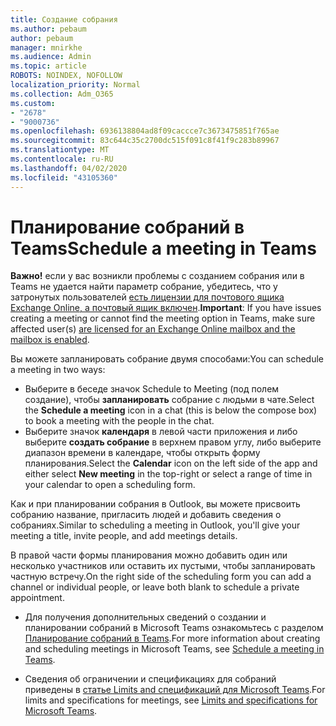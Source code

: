 ```yaml
---
title: Создание собрания
ms.author: pebaum
author: pebaum
manager: mnirkhe
ms.audience: Admin
ms.topic: article
ROBOTS: NOINDEX, NOFOLLOW
localization_priority: Normal
ms.collection: Adm_O365
ms.custom:
- "2678"
- "9000736"
ms.openlocfilehash: 6936138804ad8f09caccce7c3673475851f765ae
ms.sourcegitcommit: 83c644c35c2700dc515f091c8f41f9c283b89967
ms.translationtype: MT
ms.contentlocale: ru-RU
ms.lasthandoff: 04/02/2020
ms.locfileid: "43105360"
---
```

# <a name="schedule-a-meeting-in-teams"></a><span data-ttu-id="51b07-102">Планирование собраний в Teams</span><span class="sxs-lookup"><span data-stu-id="51b07-102">Schedule a meeting in Teams</span></span>

<span data-ttu-id="51b07-103">**Важно!** если у вас возникли проблемы с созданием собрания или в Teams не удается найти параметр собрание, убедитесь, что у затронутых пользователей [есть лицензии для почтового ящика Exchange Online, а почтовый ящик включен](https://docs.microsoft.com/exchange/recipients-in-exchange-online/create-user-mailboxes).</span><span class="sxs-lookup"><span data-stu-id="51b07-103">**Important**: If you have issues creating a meeting or cannot find the meeting option in Teams, make sure affected user(s) [are licensed for an Exchange Online mailbox and the mailbox is enabled](https://docs.microsoft.com/exchange/recipients-in-exchange-online/create-user-mailboxes).</span></span>

<span data-ttu-id="51b07-104">Вы можете запланировать собрание двумя способами:</span><span class="sxs-lookup"><span data-stu-id="51b07-104">You can schedule a meeting in two ways:</span></span> 

- <span data-ttu-id="51b07-105">Выберите в беседе значок Schedule to Meeting (под полем создание), чтобы **запланировать** собрание с людьми в чате.</span><span class="sxs-lookup"><span data-stu-id="51b07-105">Select the **Schedule a meeting** icon in a chat (this is below the compose box) to book a meeting with the people in the chat.</span></span>
- <span data-ttu-id="51b07-106">Выберите значок **календаря** в левой части приложения и либо выберите **создать собрание** в верхнем правом углу, либо выберите диапазон времени в календаре, чтобы открыть форму планирования.</span><span class="sxs-lookup"><span data-stu-id="51b07-106">Select the **Calendar** icon on the left side of the app and either select **New meeting** in the top-right or select a range of time in your calendar to open a scheduling form.</span></span>

<span data-ttu-id="51b07-107">Как и при планировании собрания в Outlook, вы можете присвоить собранию название, пригласить людей и добавить сведения о собраниях.</span><span class="sxs-lookup"><span data-stu-id="51b07-107">Similar to scheduling a meeting in  Outlook, you'll give your meeting a title, invite people, and add meetings details.</span></span>

<span data-ttu-id="51b07-108">В правой части формы планирования можно добавить один или несколько участников или оставить их пустыми, чтобы запланировать частную встречу.</span><span class="sxs-lookup"><span data-stu-id="51b07-108">On the right side of the scheduling form you can add a channel or individual people, or leave both blank to schedule a private appointment.</span></span>

- <span data-ttu-id="51b07-109">Для получения дополнительных сведений о создании и планировании собраний в Microsoft Teams ознакомьтесь с разделом [Планирование собраний в Teams](https://support.office.com/article/Schedule-a-meeting-in-Teams-943507a9-8583-4c58-b5d2-8ec8265e04e5).</span><span class="sxs-lookup"><span data-stu-id="51b07-109">For more information about creating and scheduling meetings in Microsoft Teams, see [Schedule a meeting in Teams](https://support.office.com/article/Schedule-a-meeting-in-Teams-943507a9-8583-4c58-b5d2-8ec8265e04e5).</span></span>

- <span data-ttu-id="51b07-110">Сведения об ограничении и спецификациях для собраний приведены в [статье Limits and спецификаций для Microsoft Teams](https://docs.microsoft.com/microsoftteams/limits-specifications-teams#meetings-and-calls).</span><span class="sxs-lookup"><span data-stu-id="51b07-110">For limits and specifications for meetings, see [Limits and specifications for Microsoft Teams](https://docs.microsoft.com/microsoftteams/limits-specifications-teams#meetings-and-calls).</span></span>
